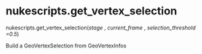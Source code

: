 # nukescripts.get_vertex_selection
nukescripts.get_vertex_selection(_stage_ , _current_frame_ , _selection_threshold =0.5_)

Build a GeoVertexSelection from GeoVertexInfos
